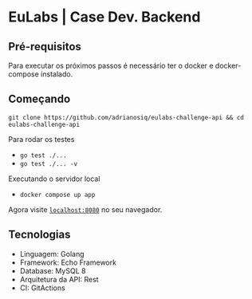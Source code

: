# EuLabs | Case Dev. Backend

## Pré-requisitos
Para executar os próximos passos é necessário ter o docker e docker-compose instalado.

## Começando

```
git clone https://github.com/adrianosiq/eulabs-challenge-api && cd eulabs-challenge-api
```

Para rodar os testes

* `go test ./...`
* `go test ./... -v`

Executando o servidor local

* `docker compose up app`

Agora visite [`localhost:8080`](http://localhost:8080) no seu navegador.

## Tecnologias
* Linguagem: Golang
* Framework: Echo Framework
* Database: MySQL 8
* Arquitetura da API: Rest
* CI: GitActions

